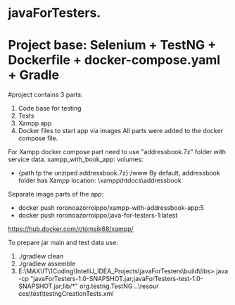 # javaForTesters.

# Project base: Selenium + TestNG + Dockerfile + docker-compose.yaml + Gradle

#project contains 3 parts:

1) Code base for testing
2) Tests
3) Xampp app
4) Docker files to start app via images
   All parts were added to the docker compose file.

For Xampp docker compose part need to use "addressbook.7z" folder with service data.
xampp_with_book_app:
volumes:

- {path tp the unziped addressbook.7z}:/www
  By default, addressbook folder has Xampp location: \\xampp\htdocs\addressbook

Separate image parts of the app:

- docker push roronoazorroippo/xampp-with-addressbook-app:5
- docker push roronoazorroippo/java-for-testers-1:latest

https://hub.docker.com/r/tomsik68/xampp/


To prepare jar main and test data use:
1) ./gradlew clean
2) ./gradlew assemble
3) E:\MAX\IT\1Coding\IntelliJ_IDEA_Projects\javaForTesters\build\libs> java -cp "javaForTesters-1.0-SNAPSHOT.jar;javaForTesters-test-1.0-SNAPSHOT.jar;lib/*" org.testng.TestNG ..\resour
ces\test\testngCreationTests.xml

